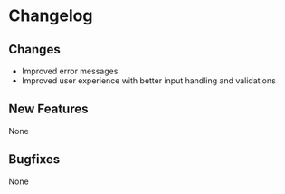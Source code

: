 # Changelog

## Changes

- Improved error messages
- Improved user experience with better input handling and validations

## New Features

None

## Bugfixes

None
